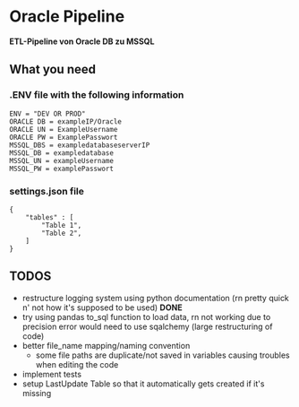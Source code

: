 # Oracle Pipeline 

**ETL-Pipeline von Oracle DB zu MSSQL**

## What you need
### .ENV file with the following information
    ENV = "DEV OR PROD"
    ORACLE DB = exampleIP/Oracle
    ORACLE UN = ExampleUsername
    ORACLE PW = ExamplePasswort
    MSSQL_DBS = exampledatabaseserverIP
    MSSQL_DB = exampledatabase
    MSSQL_UN = exampleUsername
    MSSQL_PW = examplePasswort 

### settings.json file
    {
        "tables" : [
            "Table 1",
            "Table 2",
        ]
    }





## TODOS
- restructure logging system using python documentation (rn pretty quick n' not how it's supposed to be used) **DONE**
- try using pandas to_sql function to load data, rn not working due to   precision error would need to use sqalchemy (large restructuring of code) 
- better file_name mapping/naming convention 
    - some file paths are duplicate/not saved in variables causing troubles when editing the code
- implement tests
- setup LastUpdate Table so that it automatically gets created if it's missing 